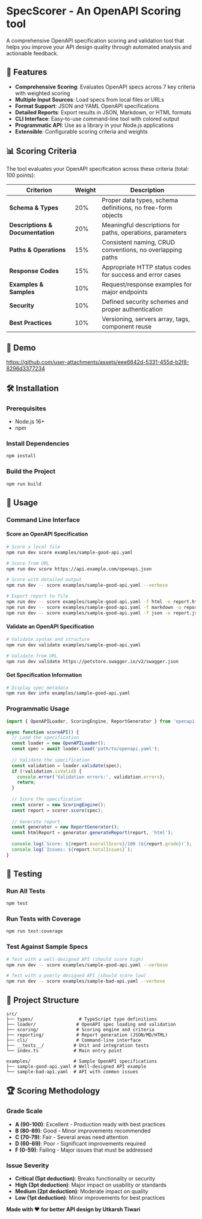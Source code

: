 # SpecScorer - An OpenAPI Scoring tool

A comprehensive OpenAPI specification scoring and validation tool that helps you improve your API design quality through automated analysis and actionable feedback.

## 🚀 Features

- **Comprehensive Scoring**: Evaluates OpenAPI specs across 7 key criteria with weighted scoring
- **Multiple Input Sources**: Load specs from local files or URLs
- **Format Support**: JSON and YAML OpenAPI specifications  
- **Detailed Reports**: Export results in JSON, Markdown, or HTML formats
- **CLI Interface**: Easy-to-use command-line tool with colored output
- **Programmatic API**: Use as a library in your Node.js applications
- **Extensible**: Configurable scoring criteria and weights

## 📊 Scoring Criteria

The tool evaluates your OpenAPI specification across these criteria (total: 100 points):

| Criterion | Weight | Description |
|-----------|---------|-------------|
| **Schema & Types** | 20% | Proper data types, schema definitions, no free-form objects |
| **Descriptions & Documentation** | 20% | Meaningful descriptions for paths, operations, parameters |
| **Paths & Operations** | 15% | Consistent naming, CRUD conventions, no overlapping paths |
| **Response Codes** | 15% | Appropriate HTTP status codes for success and error cases |
| **Examples & Samples** | 10% | Request/response examples for major endpoints |
| **Security** | 10% | Defined security schemes and proper authentication |
| **Best Practices** | 10% | Versioning, servers array, tags, component reuse |

## 🎥 Demo 


https://github.com/user-attachments/assets/eee6642d-5331-455d-b2f8-8296d3377234



## 🛠️ Installation

### Prerequisites

- Node.js 16+ 
- npm

### Install Dependencies

```bash
npm install
```

### Build the Project

```bash
npm run build
```


## 📖 Usage

### Command Line Interface

#### Score an OpenAPI Specification

```bash
# Score a local file
npm run dev score examples/sample-good-api.yaml

# Score from URL
npm run dev score https://api.example.com/openapi.json

# Score with detailed output
npm run dev -- score examples/sample-good-api.yaml --verbose

# Export report to file
npm run dev -- score examples/sample-good-api.yaml -f html -o report.html 
npm run dev -- score examples/sample-good-api.yaml -f markdown -o report.md
npm run dev -- score examples/sample-good-api.yaml -f json -o report.json
```

#### Validate an OpenAPI Specification

```bash
# Validate syntax and structure
npm run dev validate examples/sample-good-api.yaml

# Validate from URL
npm run dev validate https://petstore.swagger.io/v2/swagger.json
```

#### Get Specification Information

```bash
# Display spec metadata
npm run dev info examples/sample-good-api.yaml
```

### Programmatic Usage

```typescript
import { OpenAPILoader, ScoringEngine, ReportGenerator } from 'openapi-scorer';

async function scoreAPI() {
  // Load the specification
  const loader = new OpenAPILoader();
  const spec = await loader.load('path/to/openapi.yaml');
  
  // Validate the specification
  const validation = loader.validate(spec);
  if (!validation.isValid) {
    console.error('Validation errors:', validation.errors);
    return;
  }
  
  // Score the specification
  const scorer = new ScoringEngine();
  const report = scorer.score(spec);
  
  // Generate report
  const generator = new ReportGenerator();
  const htmlReport = generator.generateReport(report, 'html');
  
  console.log(`Score: ${report.overallScore}/100 (${report.grade})`);
  console.log(`Issues: ${report.totalIssues}`);
}
```

## 🧪 Testing

### Run All Tests

```bash
npm test
```

### Run Tests with Coverage

```bash
npm run test:coverage
```

### Test Against Sample Specs

```bash
# Test with a well-designed API (should score high)
npm run dev -- score examples/sample-good-api.yaml --verbose

# Test with a poorly designed API (should score low)  
npm run dev -- score examples/sample-bad-api.yaml --verbose
```

## 📁 Project Structure

```
src/
├── types/                 # TypeScript type definitions
├── loader/               # OpenAPI spec loading and validation
├── scoring/              # Scoring engine and criteria
├── reporting/            # Report generation (JSON/MD/HTML)
├── cli/                  # Command-line interface
├── __tests__/           # Unit and integration tests
└── index.ts             # Main entry point

examples/                # Sample OpenAPI specifications
├── sample-good-api.yaml # Well-designed API example
└── sample-bad-api.yaml  # API with common issues
```

## 🏆 Scoring Methodology

### Grade Scale
- **A (90-100)**: Excellent - Production ready with best practices
- **B (80-89)**: Good - Minor improvements recommended  
- **C (70-79)**: Fair - Several areas need attention
- **D (60-69)**: Poor - Significant improvements required
- **F (0-59)**: Failing - Major issues that must be addressed

### Issue Severity
- **Critical (5pt deduction)**: Breaks functionality or security
- **High (3pt deduction)**: Major impact on usability or standards
- **Medium (2pt deduction)**: Moderate impact on quality
- **Low (1pt deduction)**: Minor improvements for best practices


**Made with ❤️ for better API design by Utkarsh Tiwari** 
